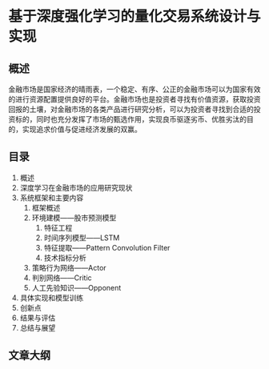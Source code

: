 # 基于深度强化学习的量化交易系统设计与实现


## 概述

金融市场是国家经济的晴雨表，一个稳定、有序、公正的金融市场可以为国家有效的进行资源配置提供良好的平台。金融市场也是投资者寻找有价值资源，获取投资回报的土壤，对金融市场的各类产品进行研究分析，可以为投资者寻找到合适的投资标的，同时也充分发挥了市场的甄选作用，实现良币驱逐劣币、优胜劣汰的目的，实现追求价值与促进经济发展的双赢。



## 目录

1. 概述
2. 深度学习在金融市场的应用研究现状
3. 系统框架和主要内容
   1. 框架概述
   2. 环境建模——股市预测模型
      1. 特征工程
      2. 时间序列模型——LSTM
      3. 特征提取——Pattern Convolution Filter
      4. 技术指标分析
   3. 策略行为网络——Actor
   4. 判别网络——Critic
   5. 人工先验知识——Opponent
4. 具体实现和模型训练
5. 创新点
6. 结果与评估
7. 总结与展望


## 文章大纲